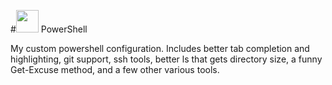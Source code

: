 #<img src="https://www.mikesel.info/wp-content/uploads/2015/12/logo-powershell.png" width="36"> PowerShell

My custom powershell configuration. Includes better tab completion and highlighting, git support, ssh tools, better ls that gets directory size, a funny Get-Excuse method, and a few other various tools.